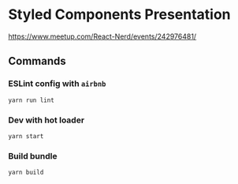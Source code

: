 # Styled Components Presentation

https://www.meetup.com/React-Nerd/events/242976481/

## Commands

### ESLint config with `airbnb`
`yarn run lint`

### Dev with hot loader
`yarn start`

### Build bundle
`yarn build`